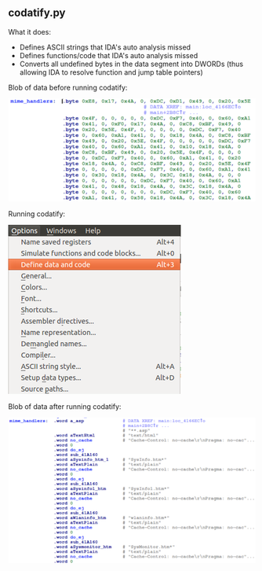 codatify.py
-----------

What it does: 

  * Defines ASCII strings that IDA's auto analysis missed
  * Defines functions/code that IDA's auto analysis missed
  * Converts all undefined bytes in the data segment into DWORDs (thus allowing IDA to resolve function and jump table pointers)

Blob of data before running codatify:

![Before codatify.py](../images/undefined_bytes.png)

Running codatify:

![Running codatify.py](../images/how_to_use_codatify.png)

Blob of data after running codatify:

![After codatify.py](../images/defined_bytes.png)

